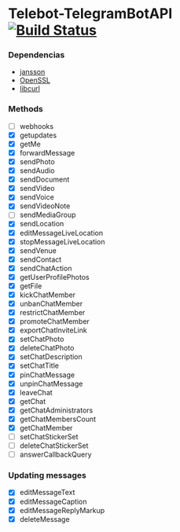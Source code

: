 # Telebot-TelegramBotAPI [![Build Status](https://travis-ci.org/giancarlopro/Telebot-TelegramBotAPI.svg?branch=master)](https://travis-ci.org/giancarlopro/Telebot-TelegramBotAPI)

### Dependencias
* [jansson](https://github.com/akheron/jansson)
* [OpenSSL](https://github.com/openssl/openssl)
* [libcurl](https://curl.haxx.se/libcurl/)

### Methods
- [ ] webhooks
- [x] getupdates
- [x] getMe
- [x] forwardMessage
- [x] sendPhoto
- [x] sendAudio
- [x] sendDocument
- [x] sendVideo
- [x] sendVoice
- [x] sendVideoNote
- [ ] sendMediaGroup
- [x] sendLocation
- [x] editMessageLiveLocation
- [x] stopMessageLiveLocation
- [x] sendVenue
- [x] sendContact
- [x] sendChatAction
- [x] getUserProfilePhotos
- [x] getFile
- [x] kickChatMember
- [x] unbanChatMember
- [x] restrictChatMember
- [x] promoteChatMember
- [x] exportChatInviteLink
- [x] setChatPhoto
- [x] deleteChatPhoto
- [x] setChatDescription
- [x] setChatTitle
- [x] pinChatMessage
- [x] unpinChatMessage
- [x] leaveChat
- [x] getChat
- [x] getChatAdministrators
- [x] getChatMembersCount
- [x] getChatMember
- [ ] setChatStickerSet
- [ ] deleteChatStickerSet
- [ ] answerCallbackQuery

### Updating messages
- [x] editMessageText
- [x] editMessageCaption
- [x] editMessageReplyMarkup
- [x] deleteMessage
